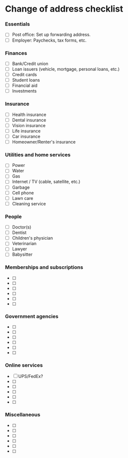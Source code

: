 # Change of address checklist

### Essentials
- [ ] Post office: Set up forwarding address.
- [ ] Employer: Paychecks, tax forms, etc.

### Finances
- [ ] Bank/Credit union
- [ ] Loan issuers (vehicle, mortgage, personal loans, etc.)
- [ ] Credit cards
- [ ] Student loans
- [ ] Financial aid
- [ ] Investments

### Insurance
- [ ] Health insurance
- [ ] Dental insurance
- [ ] Vision insurance
- [ ] Life insurance
- [ ] Car insurance
- [ ] Homeowner/Renter's insurance

### Utilities and home services
- [ ] Power
- [ ] Water
- [ ] Gas
- [ ] Internet / TV (cable, satellite, etc.)
- [ ] Garbage
- [ ] Cell phone
- [ ] Lawn care
- [ ] Cleaning service

### People
- [ ] Doctor(s)
- [ ] Dentist
- [ ] Children's physician
- [ ] Veterinarian
- [ ] Lawyer
- [ ] Babysitter

### Memberships and subscriptions
- [ ] 
- [ ] 
- [ ] 
- [ ] 
- [ ] 
- [ ] 

### Government agencies
- [ ] 
- [ ] 
- [ ] 
- [ ] 
- [ ] 
- [ ] 

### Online services
- [ ] UPS/FedEx?
- [ ] 
- [ ] 
- [ ] 
- [ ] 
- [ ] 

### Miscellaneous
- [ ] 
- [ ] 
- [ ] 
- [ ] 
- [ ] 
- [ ] 
